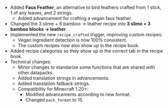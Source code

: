 
- Added **Faux Feather**, an alternative to bird feathers crafted from 1 stick, 1 of any leaves, and 2 strings.
  - Added advancement for crafting a vegan faux feather.
- Changed the 3 slime + 6 bamboo -> leather recipe into **3 slime + 3 bamboo blocks -> leather**.
- Implemented the new `recipe_crafted` trigger, improving custom recipes:
  - Vegan ingredient detection is now 100% consistent.
  - The custom recipes now also show up in the recipe book.
- Added recipe categories so they show up in the correct tab in the recipe book.
- Technical changes:
  - Minor changes to standarize some functions that are shared with other datapacks.
  - Added translation strings in advancements.
  - Added translation fallback strings.
  - Compatibility for Minecraft 1.20+:
    - Modified advancements according to new format.
    - Changed `pack_format` to 15.